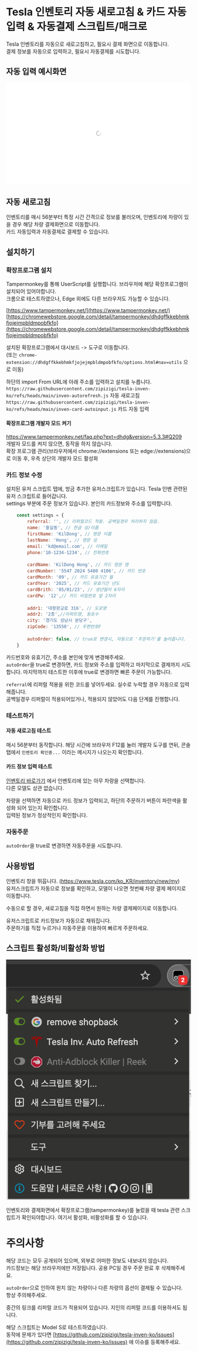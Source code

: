 # Tesla 인벤토리 자동 새로고침 & 카드 자동입력 & 자동결제 스크립트/매크로
Tesla 인벤토리를 자동으로 새로고침하고, 필요시 결제 화면으로 이동합니다.  
결제 정보를 자동으로 입력하고, 필요시 자동결제를 시도합니다.

## 자동 입력 예시화면
<p align="center">
 <img src="https://raw.githubusercontent.com/zipizigi/tesla-inven-ko/refs/heads/main/example.gif"/>
</p>

## 자동 새로고침 
인벤토리를 매시 56분부터 특정 시간 간격으로 정보를 불러오며, 인벤토리에 차량이 있을 경우 해당 차량 결제화면으로 이동합니다.  
카드 자동입력과 자동결제로 결제할 수 있습니다.  

## 설치하기
### 확장프로그램 설치
Tampermonkey를 통해 UserScript를 실행합니다. 브라우저에 해당 확장프로그램이 설치되어 있어야합니다.  
크롬으로 테스트하였으나, Edge 외에도 다른 브라우저도 가능할 수 있습니다.  

[https://www.tampermonkey.net/](https://www.tampermonkey.net/)  
[https://chromewebstore.google.com/detail/tampermonkey/dhdgffkkebhmkfjojejmpbldmpobfkfo](https://chromewebstore.google.com/detail/tampermonkey/dhdgffkkebhmkfjojejmpbldmpobfkfo)  

설치된 확장프로그램에서 대시보드 -> 도구로 이동합니다.   
(또는 `chrome-extension://dhdgffkkebhmkfjojejmpbldmpobfkfo/options.html#nav=utils` 으로 이동)  

하단의 import From URL에 아래 주소를 입력하고 설치를 누릅니다.  
`https://raw.githubusercontent.com/zipizigi/tesla-inven-ko/refs/heads/main/inven-autorefresh.js`  자동 새로고침  
`https://raw.githubusercontent.com/zipizigi/tesla-inven-ko/refs/heads/main/inven-card-autoinput.js`  카드 자동 입력  

#### 확장프로그램 개발자 모드 켜기 
https://www.tampermonkey.net/faq.php?ext=dhdg&version=5.3.3#Q209  
개발자 모드를 켜지 않으면, 동작을 하지 않습니다.  
확장 프로그램 관리(브라우저에서 chrome://extensions 또는 edge://extensions)으로 이동 후, 우측 상단의 개발자 모드 활성화  

### 카드 정보 수정  
설치된 유저 스크립트 탭에, 방금 추가한 유저스크립트가 있습니다.  Tesla 인벤 관련된 유저 스크립트로 들어갑니다.  
settings 부분에 주문 정보가 있습니다. 본인의 카드정보와 주소를 입력합니다.  

```js
    const settings = {
        referral: '', // 리퍼럴코드 적용. 공백일경우 처리하지 않음.
        name: '홍길동', // 한글 성/이름
        firstName: 'KilDong', // 영문 이름
        lastName: 'Hong', // 영문 성
        email: 'kd@email.com', // 이메일
        phone:'10-1234-1234', // 전화번호

        cardName: 'KilDong Hong', // 카드 영문 명
        cardNumber: '5547 2024 5480 4106', // 카드 번호
        cardMonth: '09', // 카드 유효기간 월
        cardYear: '2025', // 카드 유효기간 년도
        cardBrith: '85/01/23', // 생년월이 6자리
        cardPw: '12',// 카드 비밀번호 앞 2자리

        addr1: '대왕판교로 316', // 도로명
        addr2: '2층',//아파트명, 동호수
        city: '경기도 성남시 분당구',
        zipCode: '13550', // 우편번호F

        autoOrder: false, // true로 변경시, 자동으로 '주문하기'를 눌러줍니다.
    }
```
카드번호와 유효기간, 주소를 본인에 맞게 변경해주세요.  
`autoOrder`을 true로 변경하면, 카드 정보와 주소를 입력하고 마지막으로 결제까지 시도합니다. 마지막까지 테스트한 이후에 true로 변경하면 빠른 주문이 가능합니다.  
  
`referral`에 리퍼럴 적용을 위한 코드를 넣어두세요. 실수로 누락할 경우 자동으로 입력해줍니다.  
공백일경우 리퍼럴이 적용되어있거나, 적용되지 않았어도 다음 단계를 진행합니다.  

### 테스트하기  
#### 자동 새로고침 테스트
매시 56분부터 동작합니다. 해당 시간에 브라우저 F12를 눌러 개발자 도구를 연뒤, 콘솔 탭에서 `인벤토리 확인중...` 이라는 메시지가 나오는지 확인합니다.  

#### 카드 정보 입력 테스트
[인벤토리 바로가기](https://bit.ly/tesla-inven) 에서 인벤토리에 있는 아무 차량을 선택합니다.  
다른 모델도 상관 없습니다.  

차량을 선택하면 자동으로 카드 정보가 입력되고, 하단의 주문하기 버튼이 파란색을 활성화 되어 있는지 확인합니다.  
입력된 정보가 정상적인지 확인합니다.  

### 자동주문
`autoOrder`을 true로 변경하면 자동주문을 시도합니다.  

## 사용방법 
인벤토리 창을 뛰웁니다. (https://www.tesla.com/ko_KR/inventory/new/my)  
유저스크립트가 자동으로 정보를 확인하고, 모델이 나오면 첫번째 차량 결제 페이지로 이동합니다.  

수동으로 할 경우, 새로고침을 직접 하면서 원하는 차량 결제페이지로 이동합니다.  

유저스크립트로 카드정보가 자동으로 채워집니다.  
주문하기를 직접 누르거나 자동주문을 이용하여 빠르게 주문하세요.  

## 스크립트 활성화/비활성화 방법
<p align="center">
 <img src="https://raw.githubusercontent.com/zipizigi/tesla-inven-ko/refs/heads/main/check-enabled.png"/>
</p>
인벤토리와 결제화면에서 확장프로그램(tampermonkey)를 눌렀을 때 tesla 관련 스크립트가 확인되야합니다.  
여기서 활성화, 비활성화를 할 수 있습니다.  

# 주의사항
해당 코드는 모두 공개되어 있으며, 외부로 어떠한 정보도 내보내지 않습니다.    
카드정보는 해당 브라우저에만 저장됩니다. 공용 PC일 경우 주문 완료 후 삭제해주세요.  

`autoOrder`으로 인하여 원치 않는 차량이나 다른 차량의 옵션이 결제될 수 있습니다.  
항상 주의해주세요.

중간의 링크를 리퍼럴 코드가 적용되어 있습니다. 지인의 리퍼럴 코드를 이용하셔도 됩니다.  

해당 스크립트는 Model S로 테스트하였습니다.  
동작에 문제가 있다면 [https://github.com/zipizigi/tesla-inven-ko/issues](https://github.com/zipizigi/tesla-inven-ko/issues) 에 이슈를 등록해주세요.  
